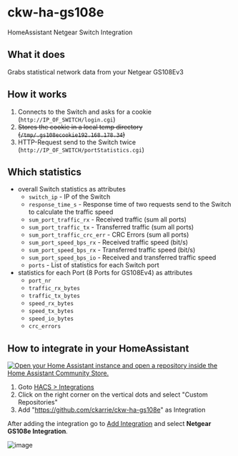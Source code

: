 # ckw-ha-gs108e
HomeAssistant Netgear Switch Integration

## What it does
Grabs statistical network data from your Netgear GS108Ev3

## How it works
1. Connects to the Switch and asks for a cookie (`http://IP_OF_SWITCH/login.cgi`)
2. ~~Stores the cookie in a local temp directory (`/tmp/.gs108ecookie192.168.178.34`)~~
3. HTTP-Request send to the Switch twice (`http://IP_OF_SWITCH/portStatistics.cgi`)

## Which statistics
- overall Switch statistics as attributes
  - `switch_ip` - IP of the Switch
  - `response_time_s` - Response time of two requests send to the Switch to calculate the traffic speed
  - `sum_port_traffic_rx` - Received traffic (sum all ports)
  - `sum_port_traffic_tx` - Transferred traffic (sum all ports)
  - `sum_port_traffic_crc_err` - CRC Errors (sum all ports)
  - `sum_port_speed_bps_rx` - Received traffic speed (bit/s)
  - `sum_port_speed_bps_rx` - Transferred traffic speed (bit/s)
  - `sum_port_speed_bps_io` - Received and transferred traffic speed 
  - `ports` - List of statistics for each Switch port
- statistics for each Port (8 Ports for GS108Ev4) as attributes
  - `port_nr`
  - `traffic_rx_bytes`
  - `traffic_tx_bytes`
  - `speed_rx_bytes`
  - `speed_tx_bytes`
  - `speed_io_bytes`
  - `crc_errors`


## How to integrate in your HomeAssistant

[![Open your Home Assistant instance and open a repository inside the Home Assistant Community Store.](https://my.home-assistant.io/badges/hacs_repository.svg)](https://my.home-assistant.io/redirect/hacs_repository/?owner=ckarrie&repository=ckw-ha-gs108e&category=integration)

1. Goto [HACS > Integrations](http://homeassistant.lan/redirect/hacs/integrations)
2. Click on the right corner on the vertical dots and select "Custom Repositories"
3. Add "https://github.com/ckarrie/ckw-ha-gs108e" as Integration

After adding the integration go to [Add Integration](https://my.home-assistant.io/redirect/integrations/) and select **Netgear GS108e Integration**.


![image](https://user-images.githubusercontent.com/4140156/118571964-9ac0fa80-b77f-11eb-951e-a5e393157bd0.png)
